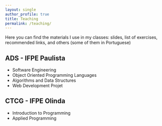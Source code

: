 ```yaml
---
layout: single
author_profile: true
title: Teaching
permalink: /teaching/
---
```


Here you can find the materials I use in my classes: slides, list of exercises, recommended links, and others (some of them in Portuguese)

## ADS - IFPE Paulista

- Software Engineering
- Object Oriented Programming Languages
- Algorithms and Data Structures
- Web Development Projet

## CTCG - IFPE Olinda

- Introduction to Programming
- Applied Programming
